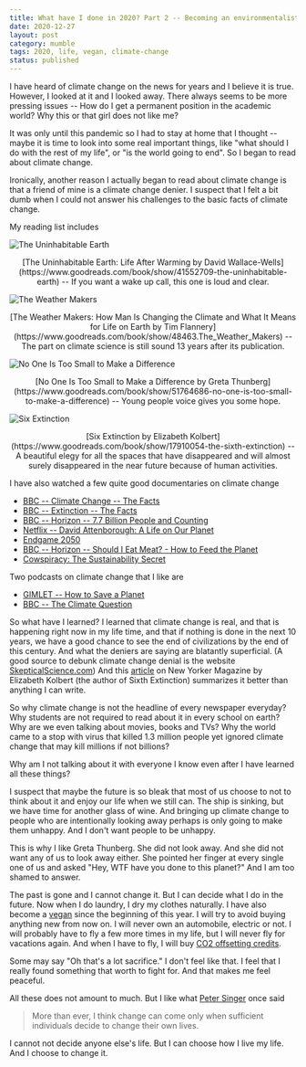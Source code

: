 ```yaml
---
title: What have I done in 2020? Part 2 -- Becoming an environmentalist
date: 2020-12-27
layout: post
category: mumble
tags: 2020, life, vegan, climate-change
status: published
---
```


I have heard of climate change on the news for years and I believe it is true. However, I looked at
it and I looked away. There always seems to be more pressing issues -- How do I get a permanent
position in the academic world? Why this or that girl does not like me?

It was only until this pandemic so I had to stay at home that I thought -- maybe it is time to look
into some real important things, like "what should I do with the rest of my life", or "is the world
going to end". So I began to read about climate change.

Ironically, another reason I actually began to read about climate change is that a friend of mine is
a climate change denier. I suspect that I felt a bit dumb when I could not answer his challenges to
the basic facts of climate change.

My reading list includes

![The Uninhabitable Earth]({static}/images/what-have-i-done-2020/th.jpg)
<center>
[The Uninhabitable Earth: Life After Warming by David Wallace-Wells](https://www.goodreads.com/book/show/41552709-the-uninhabitable-earth) -- If you want a wake up call, this one is loud and clear.
</center>

![The Weather Makers]({static}/images/what-have-i-done-2020/weather.jpg)
<center>
[The Weather Makers: How Man Is Changing the Climate and What It Means for Life on Earth by Tim
Flannery](https://www.goodreads.com/book/show/48463.The_Weather_Makers) -- The part on climate science is still sound 13 years after its publication.
</center>

![No One Is Too Small to Make a Difference]({static}/images/what-have-i-done-2020/Greta.jpg)
<center>
[No One Is Too Small to Make a Difference by Greta Thunberg](https://www.goodreads.com/book/show/51764686-no-one-is-too-small-to-make-a-difference)
-- Young people voice gives you some hope.
</center>

![Six Extinction]({static}/images/what-have-i-done-2020/six.jpg)
<center>
[Six Extinction by Elizabeth Kolbert](https://www.goodreads.com/book/show/17910054-the-sixth-extinction) -- A beautiful elegy for all the spaces that have disappeared and will almost surely disappeared in
the near future because of human activities.
</center>


I have also watched a few quite good documentaries on climate change

* [BBC -- Climate Change -- The Facts](https://www.bbc.co.uk/programmes/m00049b1)
* [BBC -- Extinction -- The Facts](https://www.bbc.co.uk/programmes/m000mn4n)
* [BBC -- Horizon -- 7.7 Billion People and Counting](https://www.reddit.com/r/overpopulation/comments/eshih9/bbc_two_horizon_2020_chris_packham_77_billion/)
* [Netflix -- David Attenborough: A Life on Our Planet](https://www.imdb.com/title/tt11989890/)
* [Endgame 2050](https://www.endgame2050.com/)
* [BBC -- Horizon -- Should I Eat Meat? - How to Feed the Planet](https://www.bbc.co.uk/programmes/b04fhbrt)
* [Cowspiracy: The Sustainability Secret](https://www.cowspiracy.com/)

Two podcasts on climate change that I like are

* [GIMLET -- How to Save a Planet](https://gimletmedia.com/shows/howtosaveaplanet)
* [BBC -- The Climate Question](https://www.bbc.co.uk/programmes/w13xtvb6)

So what have I learned? I learned that climate change is real, and that is happening right now in my
life time, and that if nothing is done in the next 10 years, we have a good chance to see the end of
civilizations by the end of this century.  And what the deniers are saying are blatantly
superficial. (A good source to debunk climate change denial is the website
[SkepticalScience.com](https://skepticalscience.com/argument.php?f=taxonomy)) And this
[article](https://www.newyorker.com/news/annals-of-a-warming-planet/three-scenarios-for-the-future-of-climate-change)
on New Yorker Magazine by Elizabeth Kolbert (the author of Sixth Extinction) summarizes it better
than anything I can write.

So why climate change is not the headline of every newspaper everyday? Why students are not required
to read about it in every school on earth? Why are we even talking about movies, books and TVs? Why
the world came to a stop with virus that killed 1.3 million people yet ignored climate change that
may kill millions if not billions?

Why am I not talking about it with everyone I know even after I have learned all these things?

I suspect that maybe the future is so bleak that most of us choose to not to think about it and
enjoy our life when we still can. The ship is sinking, but we have time for another glass of wine.
And bringing up climate change to people who are intentionally looking away perhaps is only going to
make them unhappy. And I don't want people to be unhappy.

This is why I like Greta Thunberg. She did not look away. And she did not want any of us to look
away either. She pointed her finger at every single one of us and asked "Hey, WTF have you done to
this planet?" And I am too shamed to answer.

The past is gone and I cannot change it. But I can decide what I do in the future.  Now when I do
laundry, I dry my clothes naturally.  I have also become a
[vegan]({filename}./what-have-i-done-2020-1.md) since the beginning of this year. I will try to
avoid buying anything new from now on. I will never own an automobile, electric or not. I will
probably have to fly a few more times in my life, but I will never fly for vacations again. And when
I have to fly, I will buy [CO2 offsetting credits](https://www.givinggreen.earth/recommendations).

Some may say "Oh that's a lot sacrifice." I don't feel like that. I feel that I really found
something that worth to fight for. And that makes me feel peaceful.

All these does not amount to much. But I like what [Peter Singer](https://en.wikipedia.org/wiki/Peter_Singer) once said

> More than ever, I think change can come only when sufficient individuals decide to change their
own lives.

I cannot not decide anyone else's life. But I can choose how I live my life. And I choose to change
it.

